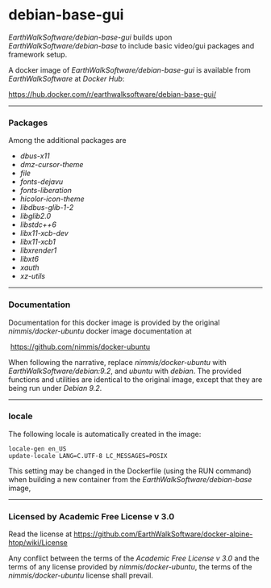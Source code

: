 # debian-base-gui
*EarthWalkSoftware/debian-base-gui* builds upon *EarthWalkSoftware/debian-base* to include basic video/gui packages and framework setup.  

A docker image of *EarthWalkSoftware/debian-base-gui* is available from *EarthWalkSoftware* at *Docker Hub*:

  https://hub.docker.com/r/earthwalksoftware/debian-base-gui/

______
### Packages
Among the additional packages are 
- *dbus-x11*
- *dmz-cursor-theme*
- *file*
- *fonts-dejavu*
- *fonts-liberation*
- *hicolor-icon-theme*
- *libdbus-glib-1-2*
- *libglib2.0*
- *libstdc++6*
- *libx11-xcb-dev*
- *libx11-xcb1*
- *libxrender1*
- *libxt6*
- *xauth*
- *xz-utils*

______
### Documentation
Documentation for this docker image is provided by the original *nimmis/docker-ubuntu* docker image documentation at  

  https://github.com/nimmis/docker-ubuntu

When following the narrative, replace *nimmis/docker-ubuntu* with *EarthWalkSoftware/debian:9.2*, and *ubuntu* with *debian*.  The provided functions and utilities are identical to the original image, except that they are being run under *Debian 9.2*.

______
### locale
The following locale is automatically created in the image:

    locale-gen en_US
    update-locale LANG=C.UTF-8 LC_MESSAGES=POSIX  
  
This setting may be changed in the Dockerfile (using the RUN command) when building a new container from the *EarthWalkSoftware/debian-base* image, 

------
### Licensed by Academic Free License v 3.0

Read the license at https://github.com/EarthWalkSoftware/docker-alpine-htop/wiki/License

Any conflict between the terms of the *Academic Free License v 3.0* and the terms of any license provided by *nimmis/docker-ubuntu*, the terms of the *nimmis/docker-ubuntu* license shall prevail.
